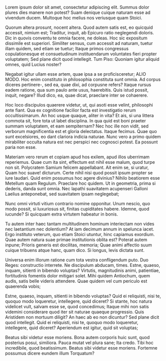 ---
---
Lorem ipsum dolor sit amet, consectetur adipiscing elit. Summus dolor plures dies manere non potest? Suam denique cuique naturam esse ad vivendum ducem. Multoque hoc melius nos veriusque quam Stoici. 

Quorum altera prosunt, nocent altera. Quod autem satis est, eo quicquid accessit, nimium est; Traditur, inquit, ab Epicuro ratio neglegendi doloris. Dic in quovis conventu te omnia facere, ne doleas. Hoc sic expositum dissimile est superiori. Similiter sensus, cum accessit ad naturam, tuetur illam quidem, sed etiam se tuetur; Itaque primos congressus copulationesque et consuetudinum instituendarum voluntates fieri propter voluptatem; Sed plane dicit quod intellegit. Tum Piso: Quoniam igitur aliquid omnes, quid Lucius noster? 

Negabat igitur ullam esse artem, quae ipsa a se proficisceretur; ALIO MODO. Hoc enim constituto in philosophia constituta sunt omnia. Ad corpus diceres pertinere-, sed ea, quae dixi, ad corpusne refers? Itaque rursus eadem ratione, qua sum paulo ante usus, haerebitis. Quis istud possit, inquit, negare? Illud dico, ea, quae dicat, praeclare inter se cohaerere. 

Hoc loco discipulos quaerere videtur, ut, qui asoti esse velint, philosophi ante fiant. Qua ex cognitione facilior facta est investigatio rerum occultissimarum. An hoc usque quaque, aliter in vita? Et ais, si una littera commota sit, fore tota ut labet disciplina. In qua quid est boni praeter summam voluptatem, et eam sempiternam? Nec hoc ille non vidit, sed verborum magnificentia est et gloria delectatus. Itaque fecimus. Quae quo sunt excelsiores, eo dant clariora indicia naturae. Nunc vero a primo quidem mirabiliter occulta natura est nec perspici nec cognosci potest. Ea possunt paria non esse. 

Materiam vero rerum et copiam apud hos exilem, apud illos uberrimam reperiemus. Quae cum ita sint, effectum est nihil esse malum, quod turpe non sit. Polycratem Samium felicem appellabant. Ait enim se, si uratur, Quam hoc suave! dicturum. Certe nihil nisi quod possit ipsum propter se iure laudari. Quid enim possumus hoc agere divinius? Nihilo beatiorem esse Metellum quam Regulum. Praeclare hoc quidem. Ut in geometria, prima si dederis, danda sunt omnia. Nec lapathi suavitatem acupenseri Galloni Laelius anteponebat, sed suavitatem ipsam neglegebat; 

Nunc omni virtuti vitium contrario nomine opponitur. Unum nescio, quo modo possit, si luxuriosus sit, finitas cupiditates habere. Idemne, quod iucunde? Si quicquam extra virtutem habeatur in bonis. 

Tu autem inter haec tantam multitudinem hominum interiectam non vides nec laetantium nec dolentium? At iam decimum annum in spelunca iacet. Ergo instituto veterum, quo etiam Stoici utuntur, hinc capiamus exordium. Quae autem natura suae primae institutionis oblita est? Poterat autem inpune; Prioris generis est docilitas, memoria; Quae animi affectio suum cuique tribuens atque hanc, quam dico. Si longus, levis dictata sunt. 

Universa enim illorum ratione cum tota vestra confligendum puto. Duo Reges: constructio interrete. Ne discipulum abducam, times. Estne, quaeso, inquam, sitienti in bibendo voluptas? Virtutis, magnitudinis animi, patientiae, fortitudinis fomentis dolor mitigari solet. Mihi quidem Antiochum, quem audis, satis belle videris attendere. Quae quidem vel cum periculo est quaerenda vobis; 

Estne, quaeso, inquam, sitienti in bibendo voluptas? Quid ei reliquisti, nisi te, quoquo modo loqueretur, intellegere, quid diceret? Si stante, hoc natura videlicet vult, salvam esse se, quod concedimus; Itaque mihi non satis videmini considerare quod iter sit naturae quaeque progressio. Quis Aristidem non mortuum diligit? An haec ab eo non dicuntur? Sed plane dicit quod intellegit. Quid ei reliquisti, nisi te, quoquo modo loqueretur, intellegere, quid diceret? Aperiendum est igitur, quid sit voluptas; 

Beatus sibi videtur esse moriens. Bona autem corporis huic sunt, quod posterius posui, similiora. Pauca mutat vel plura sane; Ita credo. Tibi hoc incredibile, quod beatissimum. Beatus sibi videtur esse moriens. Fortemne possumus dicere eundem illum Torquatum? 

